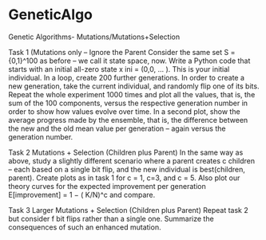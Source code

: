 # GeneticAlgo
Genetic Algorithms- Mutations/Mutations+Selection

Task 1
(Mutations only – Ignore the Parent
Consider the same set S = {0,1}^100 as before – we call it state space, now.
Write a Python code that starts with an initial all-zero state x ini = (0,0, ... ). This is your initial
individual.
In a loop, create 200 further generations. In order to create a new generation, take the current individual,
and randomly flip one of its bits.
Repeat the whole experiment 1000 times and plot all the values, that is, the sum of the 100 components,
versus the respective generation number in order to show how values evolve over time.
In a second plot, show the average progress made by the ensemble, that is, the difference between the
new and the old mean value per generation – again versus the generation number.

Task 2
Mutations + Selection (Children plus Parent)
In the same way as above, study a slightly different scenario where a parent creates c children – each
based on a single bit flip, and the new individual is best(children, parent). Create plots as in task 1 for c =
1, c=3, and c = 5. Also plot our theory curves for the expected improvement per generation
E[improvement] = 1 − ( K/N)^c and compare.

Task 3
Larger Mutations + Selection (Children plus Parent)
Repeat task 2 but consider f bit flips rather than a single one. Summarize the consequences of such an
enhanced mutation.
